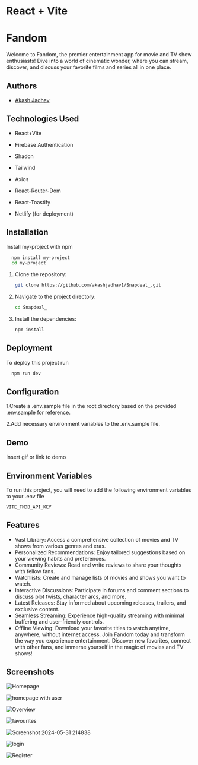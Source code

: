 # React + Vite

# Fandom

Welcome to Fandom, the premier entertainment app for movie and TV show enthusiasts! Dive into a world of cinematic wonder, where you can stream, discover, and discuss your favorite films and series all in one place.




## Authors

- [Akash Jadhav](https://github.com/akashjadhav1/Fandom.git)


## Technologies Used


* React+Vite

* Firebase Authentication

* Shadcn

* Tailwind

* Axios

* React-Router-Dom

* React-Toastify

* Netlify (for deployment)

## Installation

Install my-project with npm

```bash
  npm install my-project
  cd my-project
```



1. Clone the repository:
   ```sh
   git clone https://github.com/akashjadhav1/Snapdeal_.git
   ```
2. Navigate to the project directory:
   ```sh
   cd Snapdeal_
   ```
3. Install the dependencies:
   ```sh
   npm install
   ```
    
## Deployment

To deploy this project run

```bash
  npm run dev
```


## Configuration

1.Create a .env.sample file in the root directory based on the provided .env.sample for reference.

2.Add necessary environment variables to the .env.sample file.
## Demo

Insert gif or link to demo


## Environment Variables

To run this project, you will need to add the following environment variables to your .env file

`VITE_TMDB_API_KEY`



## Features

* Vast Library: Access a comprehensive collection of movies and TV shows from various genres and eras.
* Personalized Recommendations: Enjoy tailored suggestions based on your viewing habits and preferences.
* Community Reviews: Read and write reviews to share your thoughts with fellow fans.
* Watchlists: Create and manage lists of movies and shows you want to watch.
* Interactive Discussions: Participate in forums and comment sections to discuss plot twists, character arcs, and more.
* Latest Releases: Stay informed about upcoming releases, trailers, and exclusive content.
* Seamless Streaming: Experience high-quality streaming with minimal buffering and user-friendly controls.
* Offline Viewing: Download your favorite titles to watch anytime, anywhere, without internet access.
Join Fandom today and transform the way you experience entertainment. Discover new favorites, connect with other fans, and immerse yourself in the magic of movies and TV shows!
## Screenshots

![Homepage](https://github.com/akashjadhav1/Fandom/assets/123940829/6c8a12da-a2de-444c-b94a-26d1f7dd875e)

![homepage with user](https://github.com/akashjadhav1/Fandom/assets/123940829/5b64777f-6e61-4584-8f20-78fc2de75029)

![Overview](https://github.com/akashjadhav1/Fandom/assets/123940829/3d06abf7-f615-44c8-8563-8f8950a8a94c)

![favourites](https://github.com/akashjadhav1/Fandom/assets/123940829/7098acd2-bde1-4584-8f3c-fe2f45eabc34)

![Screenshot 2024-05-31 214838](https://github.com/akashjadhav1/Fandom/assets/123940829/e77ae500-3b0b-416c-a22b-5713f3fbddd4)


![login](https://github.com/akashjadhav1/Fandom/assets/123940829/d1e92b0d-edde-4e44-90ce-1fc8675d70e7)

![Register](https://github.com/akashjadhav1/Fandom/assets/123940829/4e14c01a-ae32-44ec-b8d3-681319d6ac3e)

